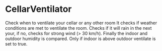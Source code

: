 # CellarVentilator
Check when to ventilate your cellar or any other room
It checks if weather conditions are met to ventilate the room.
Checks if it will rain in the next your, if no, checks for strong wind (> 30 km/h). Finally the indoor and outdoor humidity is compared. Only if indoor is above outdoor ventilate is set to true.
